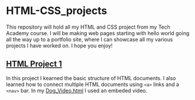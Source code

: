# HTML-CSS_projects

This repository will hold all my HTML and CSS project from my Tech Academy course. I will be making web pages starting with hello world going all the way up to a portfolio site, where I can showcase all my various projects I have worked on. I hope you enjoy!

## [HTML Project 1](./Html_P1)

In this project I kearned the basic structure of HTML documents. I also learned how to connect multiple HTML documents using `<a>` links and a `<nav>` bar. In my [Dog_Video.html](./Html_P1/HTML/Dog_Video.html) I used an embeded video.
